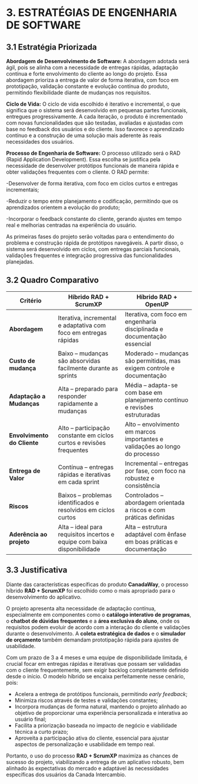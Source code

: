 # 3. ESTRATÉGIAS DE ENGENHARIA DE SOFTWARE

## 3.1 Estratégia Priorizada

**Abordagem de Desenvolvimento de Software:**
	A abordagem adotada será ágil, pois se alinha com a necessidade de entregas rápidas, adaptação contínua e forte envolvimento do cliente ao longo do projeto. Essa abordagem prioriza a entrega de valor de forma iterativa, com foco em prototipação, validação constante e evolução contínua do produto, permitindo flexibilidade diante de mudanças nos requisitos.

**Ciclo de Vida:**
	O ciclo de vida escolhido é iterativo e incremental, o que significa que o sistema será desenvolvido em pequenas partes funcionais, entregues progressivamente. A cada iteração, o produto é incrementado com novas funcionalidades que são testadas, avaliadas e ajustadas com base no feedback dos usuários e do cliente. Isso favorece o aprendizado contínuo e a construção de uma solução mais aderente às reais necessidades dos usuários.

**Processo de Engenharia de Software:**
	O processo utilizado será o RAD (Rapid Application Development). Essa escolha se justifica pela necessidade de desenvolver protótipos funcionais de maneira rápida e obter validações frequentes com o cliente. O RAD permite:

-Desenvolver de forma iterativa, com foco em ciclos curtos e entregas incrementais;

-Reduzir o tempo entre planejamento e codificação, permitindo que os aprendizados orientem a evolução do produto;

-Incorporar o feedback constante do cliente, gerando ajustes em tempo real e melhorias centradas na experiência do usuário.

As primeiras fases do projeto serão voltadas para o entendimento do problema e construção rápida de protótipos navegáveis. A partir disso, o sistema será desenvolvido em ciclos, com entregas parciais funcionais, validações frequentes e integração progressiva das funcionalidades planejadas.


## 3.2 Quadro Comparativo

| Critério                    | Híbrido RAD + ScrumXP                                            | Híbrido RAD + OpenUP                                               |
|----------------------------|------------------------------------------------------------------|---------------------------------------------------------------------|
| **Abordagem**              | Iterativa, incremental e adaptativa com foco em entregas rápidas | Iterativa, com foco em engenharia disciplinada e documentação essencial |
| **Custo de mudança**       | Baixo – mudanças são absorvidas facilmente durante as sprints     | Moderado – mudanças são permitidas, mas exigem controle e documentação |
| **Adaptação a Mudanças**   | Alta – preparado para responder rapidamente a mudanças            | Média – adapta-se com base em planejamento contínuo e revisões estruturadas |
| **Envolvimento do Cliente**| Alto – participação constante em ciclos curtos e revisões frequentes | Alto – envolvimento em marcos importantes e validações ao longo do processo |
| **Entrega de Valor**       | Contínua – entregas rápidas e iterativas em cada sprint           | Incremental – entregas por fase, com foco na robustez e consistência |
| **Riscos**                 | Baixos – problemas identificados e resolvidos em ciclos curtos    | Controlados – abordagem orientada a riscos e com práticas definidas |
| **Aderência ao projeto**   | Alta – ideal para requisitos incertos e equipe com baixa disponibilidade | Alta – estrutura adaptável com ênfase em boas práticas e documentação |

## 3.3 Justificativa

Diante das características específicas do produto **CanadaWay**, o processo híbrido **RAD + ScrumXP** foi escolhido como o mais apropriado para o desenvolvimento do aplicativo.

O projeto apresenta alta necessidade de adaptação contínua, especialmente em componentes como o **catálogo interativo de programas**, o **chatbot de dúvidas frequentes** e a **área exclusiva do aluno**, onde os requisitos podem evoluir de acordo com a interação do cliente e validações durante o desenvolvimento. A **coleta estratégica de dados** e o **simulador de orçamento** também demandam prototipação rápida para ajustes de usabilidade.

Com um prazo de 3 a 4 meses e uma equipe de disponibilidade limitada, é crucial focar em entregas rápidas e iterativas que possam ser validadas com o cliente frequentemente, sem exigir backlog completamente definido desde o início. O modelo híbrido se encaixa perfeitamente nesse cenário, pois:

- Acelera a entrega de protótipos funcionais, permitindo *early feedback*;
- Minimiza riscos através de testes e validações constantes;
- Incorpora mudanças de forma natural, mantendo o projeto alinhado ao objetivo de proporcionar uma experiência personalizada e interativa ao usuário final;
- Facilita a priorização baseada no impacto de negócio e viabilidade técnica a curto prazo;
- Aproveita a participação ativa do cliente, essencial para ajustar aspectos de personalização e usabilidade em tempo real.

Portanto, o uso do processo **RAD + ScrumXP** maximiza as chances de sucesso do projeto, viabilizando a entrega de um aplicativo robusto, bem alinhado às expectativas do mercado e adaptável às necessidades específicas dos usuários da Canada Intercambio.
